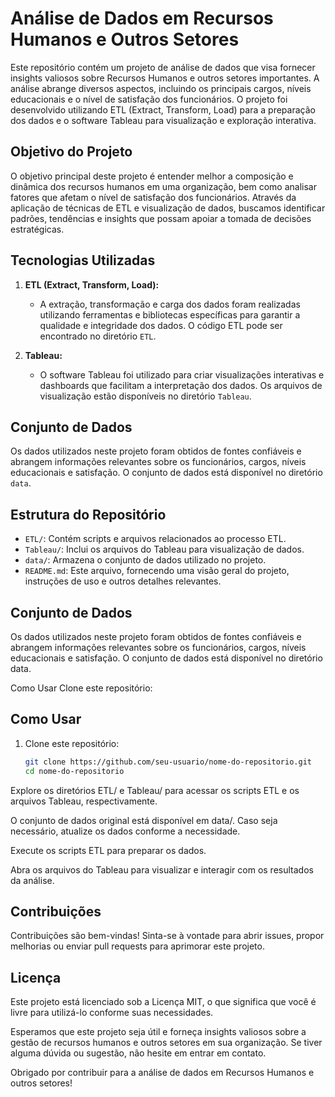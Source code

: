 # Análise de Dados em Recursos Humanos e Outros Setores

Este repositório contém um projeto de análise de dados que visa fornecer insights valiosos sobre Recursos Humanos e outros setores importantes. A análise abrange diversos aspectos, incluindo os principais cargos, níveis educacionais e o nível de satisfação dos funcionários. O projeto foi desenvolvido utilizando ETL (Extract, Transform, Load) para a preparação dos dados e o software Tableau para visualização e exploração interativa.

## Objetivo do Projeto

O objetivo principal deste projeto é entender melhor a composição e dinâmica dos recursos humanos em uma organização, bem como analisar fatores que afetam o nível de satisfação dos funcionários. Através da aplicação de técnicas de ETL e visualização de dados, buscamos identificar padrões, tendências e insights que possam apoiar a tomada de decisões estratégicas.

## Tecnologias Utilizadas

1. **ETL (Extract, Transform, Load):**
   - A extração, transformação e carga dos dados foram realizadas utilizando ferramentas e bibliotecas específicas para garantir a qualidade e integridade dos dados. O código ETL pode ser encontrado no diretório `ETL`.

2. **Tableau:**
   - O software Tableau foi utilizado para criar visualizações interativas e dashboards que facilitam a interpretação dos dados. Os arquivos de visualização estão disponíveis no diretório `Tableau`.

## Conjunto de Dados

Os dados utilizados neste projeto foram obtidos de fontes confiáveis e abrangem informações relevantes sobre os funcionários, cargos, níveis educacionais e satisfação. O conjunto de dados está disponível no diretório `data`.

## Estrutura do Repositório

- `ETL/`: Contém scripts e arquivos relacionados ao processo ETL.
- `Tableau/`: Inclui os arquivos do Tableau para visualização de dados.
- `data/`: Armazena o conjunto de dados utilizado no projeto.
- `README.md`: Este arquivo, fornecendo uma visão geral do projeto, instruções de uso e outros detalhes relevantes.

## Conjunto de Dados

Os dados utilizados neste projeto foram obtidos de fontes confiáveis e abrangem informações relevantes sobre os funcionários, cargos, níveis educacionais e satisfação. O conjunto de dados está disponível no diretório data.

Como Usar
Clone este repositório:

## Como Usar

1. Clone este repositório:

   ```bash
   git clone https://github.com/seu-usuario/nome-do-repositorio.git
   cd nome-do-repositorio
   ```
Explore os diretórios ETL/ e Tableau/ para acessar os scripts ETL e os arquivos Tableau, respectivamente.

O conjunto de dados original está disponível em data/. Caso seja necessário, atualize os dados conforme a necessidade.

Execute os scripts ETL para preparar os dados.

Abra os arquivos do Tableau para visualizar e interagir com os resultados da análise.

## Contribuições
Contribuições são bem-vindas! Sinta-se à vontade para abrir issues, propor melhorias ou enviar pull requests para aprimorar este projeto.

## Licença
Este projeto está licenciado sob a Licença MIT, o que significa que você é livre para utilizá-lo conforme suas necessidades.

Esperamos que este projeto seja útil e forneça insights valiosos sobre a gestão de recursos humanos e outros setores em sua organização. Se tiver alguma dúvida ou sugestão, não hesite em entrar em contato.

Obrigado por contribuir para a análise de dados em Recursos Humanos e outros setores!
